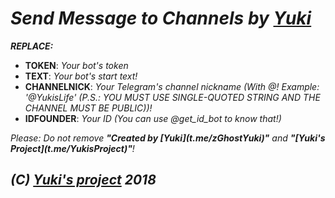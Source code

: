 # _Send Message to Channels by [Yuki](http://telegram.me/zGhostYuki/)_

_**REPLACE:**_
- **TOKEN**: _Your bot's token_
- **TEXT**: _Your bot's start text!_
- **CHANNELNICK**: _Your Telegram's channel nickname (With @! Example: '@YukisLife' (P.S.: YOU MUST USE SINGLE-QUOTED STRING AND THE CHANNEL MUST BE PUBLIC))!_
- **IDFOUNDER**: _Your ID (You can use @get_id_bot to know that!)_

*Please: Do not remove **"Created by \[Yuki](t.me/zGhostYuki)"** and **"\[Yuki's Project](t.me/YukisProject)"**!*


## _(C) [Yuki's project](http://telegram.me/YukisProject/) 2018_
